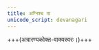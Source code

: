 ```yaml
---
title: अग्निश्च मा
unicode_script: devanagari
---
```


+++(अत्रारण्यकोक्त-वाक्यस्वरः।)+++

<div class="js_include" url="/vedAH/yajuH/taittirIyam/AraNyakam/sarva-prastutiH/06/24_agnish_cha/"  newLevelForH1="2" includeTitle="false"> </div>  
